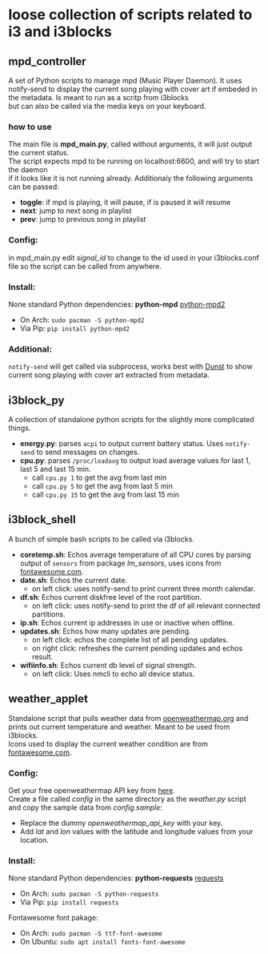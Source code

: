 # loose collection of scripts related to i3 and i3blocks

## mpd_controller 
A set of Python scripts to manage mpd (Music Player Daemon). It uses notify-send to display the current song playing with cover art if embeded in the metadata. Is meant to run as a scritp from i3blocks  
but can also be called via the media keys on your keyboard.

### how to use
The main file is **mpd_main.py**, called without arguments, it will just output the current status.  
The script expects mpd to be running on localhost:6600, and will try to start the daemon  
if it looks like it is not running already.
Additionaly the following arguments can be passed:

* **toggle**: if mpd is playing, it will pause, if is paused it will resume
* **next**: jump to next song in playlist
* **prev**: jump to previous song in playlist

### Config:
in mpd_main.py edit *signal_id* to change to the id used in your i3blocks.conf file so the script can be called from anywhere.

### Install:
None standard Python dependencies:
**python-mpd** [python-mpd2](https://pypi.org/project/python-mpd2/)
* On Arch: `sudo pacman -S python-mpd2`
* Via Pip: `pip install python-mpd2`

### Additional:
`notify-send` will get called via subprocess, works best with [Dunst](https://dunst-project.org/documentation/) to show current song playing with cover art extracted from metadata.


## i3block_py
A collection of standalone python scripts for the slightly more complicated things.  
* **energy.py**: parses `acpi` to output current battery status. Uses `notify-send` to send messages on changes.
* **cpu.py**: parses `/proc/loadavg` to output load average values for last 1, last 5 and last 15 min.
    * call `cpu.py 1` to get the avg from last min
    * call `cpu.py 5` to get the avg from last 5 min
    * call `cpu.py 15` to get the avg from last 15 min


## i3block_shell
A bunch of simple bash scripts to be called via i3blocks.
* **coretemp.sh**: Echos average temperature of all CPU cores by parsing output of `sensors` from package *lm_sensors*, uses icons from [fontawesome.com](https://fontawesome.com/).
* **date.sh**: Echos the current date.
    * on left click: uses notify-send to print current three month calendar.
* **df.sh**: Echos current diskfree level of the root partition.
    * on left click: uses notify-send to print the df of all relevant connected partitions.
* **ip.sh**: Echos current ip addresses in use or inactive when offline.
* **updates.sh**: Echos how many updates are pending.
    * on left click: echos the complete list of all pending updates.
    * on right click: refreshes the current pending updates and echos result.
* **wifiinfo.sh**: Echos current db level of signal strength.
    * on left click: Uses nmcli to echo all device status.


## weather_applet
Standalone script that pulls weather data from [openweathermap.org](https://openweathermap.org/) and prints out 
current temperature and weather. Meant to be used from i3blocks.  
Icons used to display the current weather condition are from [fontawesome.com](https://fontawesome.com/).

### Config:
Get your free openweathermap API key from [here](https://home.openweathermap.org/api_keys).  
Create a file called *config* in the same directory as the *weather.py* script and copy the sample 
data from *config.sample*:
* Replace the dummy *openweathermap_api_key* with your key.
* Add *lat* and *lon* values with the latitude and longitude values from your location.

### Install:
None standard Python dependencies:
**python-requests** [requests](https://requests.readthedocs.io/en/master/)
* On Arch: `sudo pacman -S python-requests`
* Via Pip: `pip install requests`

Fontawesome font pakage:
* On Arch: `sudo pacman -S ttf-font-awesome`
* On Ubuntu: `sudo apt install fonts-font-awesome`
